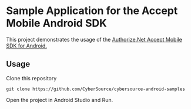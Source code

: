 # Sample Application for the Accept Mobile Android SDK

This project demonstrates the usage of the [Authorize.Net Accept Mobile SDK for Android.](https://github.com/AuthorizeNet/accept-sdk-android)  

## Usage

Clone this repository
````
git clone https://github.com/CyberSource/cybersource-android-samples
````

Open the project in Android Studio and Run.



